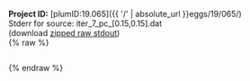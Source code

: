 **Project ID:** [plumID:19.065]({{ '/' | absolute_url }}eggs/19/065/)  
Stderr for source:  iter_7_pc_[0.15,0.15].dat   
(download [zipped raw stdout](iter_7_pc_[0.15,0.15].dat.plumed.stdout.txt.zip))  
{% raw %}
<pre>
</pre>
{% endraw %}
